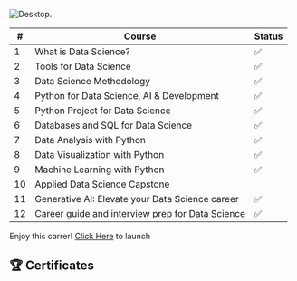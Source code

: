 ![Desktop.](https://user-images.githubusercontent.com/84391594/152703941-8c1b3e93-7358-4274-8c7d-b152d3132814.png)



| # | Course| Status |
| --- | --- | --- |
| 1 | What is Data Science? | ✅ |
| 2 | Tools for Data Science | ✅ |
| 3 | Data Science Methodology | ✅ |
| 4 | Python for Data Science, AI & Development | ✅ |
| 5 | Python Project for Data Science | ✅ |
| 6 | Databases and SQL for Data Science | ✅ |
| 7 | Data Analysis with Python | ✅ |
| 8 | Data Visualization with Python | ✅ |
| 9 | Machine Learning with Python | ✅ |
| 10 | Applied Data Science Capstone |  |
| 11 | Generative AI: Elevate your Data Science career | ✅ |
| 12 | Career guide and interview prep for Data Science | ✅ |

Enjoy this carrer! [Click Here](https://www.coursera.org/professional-certificates/ibm-data-science) to launch

## 🏆 Certificates

